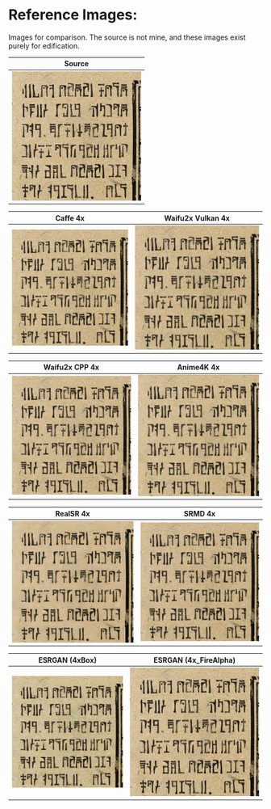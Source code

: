 # Reference Images:
Images for comparison. The source is not mine, and these images exist purely for edification.

|Source|
|---|
|<img src="https://github.com/WalkerMx/DemoImages/blob/master/References/Sample.png">|
   
Caffe 4x|Waifu2x Vulkan 4x
---|---
<img src="https://github.com/WalkerMx/DemoImages/blob/master/References/Caffe4x.png">|<img src="https://github.com/WalkerMx/DemoImages/blob/master/References/WaifuVulkan4x.png">

Waifu2x CPP 4x|Anime4K 4x
---|---
<img src="https://github.com/WalkerMx/DemoImages/blob/master/References/WaifuCPP4x.png">|<img src="https://github.com/WalkerMx/DemoImages/blob/master/References/Anime4K4x.png">

RealSR 4x|SRMD 4x
---|---
<img src="https://github.com/WalkerMx/DemoImages/blob/master/References/RealSR4x.png">|<img src="https://github.com/WalkerMx/DemoImages/blob/master/References/SRMD4x.png">

ESRGAN (4xBox)|ESRGAN (4x_FireAlpha)
---|---
<img src="https://github.com/WalkerMx/DemoImages/blob/master/References/ESRGAN4xBox.png">|<img src="https://github.com/WalkerMx/DemoImages/blob/master/References/ESRGAN4xFireAlpha.png">
